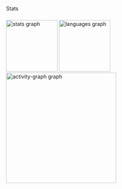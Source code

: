 <p align="left">Stats</p>

###

<div align="left">
  <img src="https://github-readme-stats.vercel.app/api?username=iacillo&hide_title=true&hide_rank=false&show_icons=true&include_all_commits=true&count_private=true&disable_animations=false&theme=dracula&locale=en&hide_border=true&order=1" height="140" alt="stats graph"  />
  <img src="https://github-readme-stats.vercel.app/api/top-langs?username=iacillo&locale=en&hide_title=true&layout=compact&card_width=320&langs_count=5&theme=dracula&hide_border=true&order=2" height="140" alt="languages graph"  />
  <img src="https://github-readme-activity-graph.vercel.app/graph?username=iacillo&radius=16&theme=react&area=true&order=5&hide_border=true&hide_title=false" height="300" alt="activity-graph graph"  />
</div>

###
